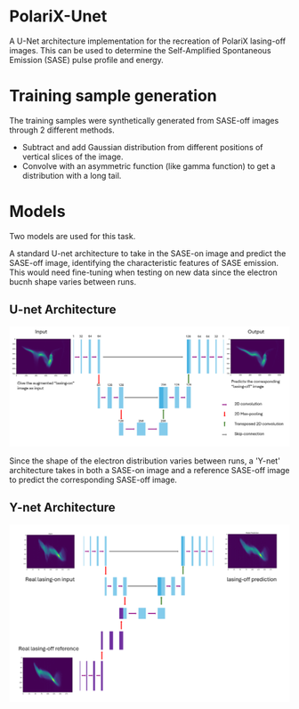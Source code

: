# PolariX-Unet
A U-Net architecture implementation for the recreation of PolariX lasing-off images. This can be used to determine the Self-Amplified Spontaneous Emission (SASE) pulse profile and energy. 

# Training sample generation
The training samples were synthetically generated from SASE-off images through 2 different methods. 
- Subtract and add Gaussian distribution from different positions of vertical slices of the image.
- Convolve with an asymmetric function (like gamma function) to get a distribution with a long tail.
  
# Models
Two models are used for this task. 

A standard U-net architecture to take in the SASE-on image and predict the SASE-off image, identifying the characteristic features of SASE emission. This would need fine-tuning when testing on new data since the electron bucnh shape varies between runs. 

## U-net Architecture
![U-Net Architecture](images/unet_architecture.png)

Since the shape of the electron distribution varies between runs, a 'Y-net' architecture takes in both a SASE-on image and a reference SASE-off image to predict the corresponding SASE-off image.

## Y-net Architecture
![Y-Net Architecture](images/ynet_architecture.png)


